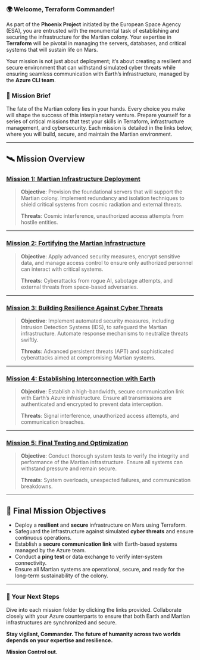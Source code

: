 ### **🌍 Welcome, Terraform Commander!**

As part of the **Phoenix Project** initiated by the European Space Agency (ESA), you are entrusted with the monumental task of establishing and securing the infrastructure for the Martian colony. Your expertise in **Terraform** will be pivotal in managing the servers, databases, and critical systems that will sustain life on Mars.

Your mission is not just about deployment; it’s about creating a resilient and secure environment that can withstand simulated cyber threats while ensuring seamless communication with Earth’s infrastructure, managed by the **Azure CLI team**.

### **📝 Mission Brief**

The fate of the Martian colony lies in your hands. Every choice you make will shape the success of this interplanetary venture. Prepare yourself for a series of critical missions that test your skills in Terraform, infrastructure management, and cybersecurity. Each mission is detailed in the links below, where you will build, secure, and maintain the Martian environment.

---

## 🛰️ **Mission Overview**

### **[Mission 1: Martian Infrastructure Deployment](Missions/mission_1.md)**
> **Objective**: Provision the foundational servers that will support the Martian colony. Implement redundancy and isolation techniques to shield critical systems from cosmic radiation and external threats.
>
> **Threats**: Cosmic interference, unauthorized access attempts from hostile entities.

---

### **[Mission 2: Fortifying the Martian Infrastructure](Missions/mission_2.md)**
> **Objective**: Apply advanced security measures, encrypt sensitive data, and manage access control to ensure only authorized personnel can interact with critical systems.
>
> **Threats**: Cyberattacks from rogue AI, sabotage attempts, and external threats from space-based adversaries.

---

### **[Mission 3: Building Resilience Against Cyber Threats](Missions/mission_3.md)**
> **Objective**: Implement automated security measures, including Intrusion Detection Systems (IDS), to safeguard the Martian infrastructure. Automate response mechanisms to neutralize threats swiftly.
>
> **Threats**: Advanced persistent threats (APT) and sophisticated cyberattacks aimed at compromising Martian systems.

---

### **[Mission 4: Establishing Interconnection with Earth](Missions/mission_4.md)**
> **Objective**: Establish a high-bandwidth, secure communication link with Earth’s Azure infrastructure. Ensure all transmissions are authenticated and encrypted to prevent data interception.
>
> **Threats**: Signal interference, unauthorized access attempts, and communication breaches.

---

### **[Mission 5: Final Testing and Optimization](Missions/mission_5.md)**
> **Objective**: Conduct thorough system tests to verify the integrity and performance of the Martian infrastructure. Ensure all systems can withstand pressure and remain secure.
>
> **Threats**: System overloads, unexpected failures, and communication breakdowns.

---

## 🎯 **Final Mission Objectives**

- Deploy a **resilient** and **secure** infrastructure on Mars using Terraform.
- Safeguard the infrastructure against simulated **cyber threats** and ensure continuous operations.
- Establish a **secure communication link** with Earth-based systems managed by the Azure team.
- Conduct a **ping test** or data exchange to verify inter-system connectivity.
- Ensure all Martian systems are operational, secure, and ready for the long-term sustainability of the colony.

---

### **💼 Your Next Steps**

Dive into each mission folder by clicking the links provided. Collaborate closely with your Azure counterparts to ensure that both Earth and Martian infrastructures are synchronized and secure. 

**Stay vigilant, Commander. The future of humanity across two worlds depends on your expertise and resilience.**

**Mission Control out.**
